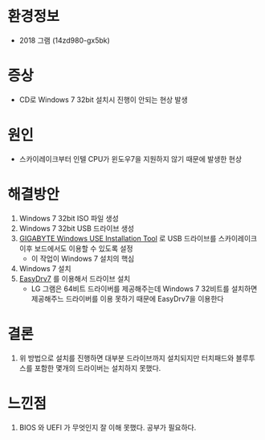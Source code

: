 # 환경정보
* 2018 그램 (14zd980-gx5bk)
# 증상
* CD로 Windows 7 32bit 설치시 진행이 안되는 현상 발생  
# 원인
* 스카이레이크부터 인텔 CPU가 윈도우7을 지원하지 않기 때문에 발생한 현상 
# 해결방안
1. Windows 7 32bit ISO 파일 생성
1. Windows 7 32bit USB 드라이브 생성 
1. [GIGABYTE Windows USE Installation Tool](http://download.gigabyte.ru/utility/mb_utility_windowsimagetool.zip) 로 USB 드라이브를 스카이레이크 이후 보드에서도 이용할 수 있도록 설정
    * 이 작업이 Windows 7 설치의 핵심 
1. Windows 7 설치 
1. [EasyDrv7](https://drive.google.com/drive/folders/13lfwfiUCb9_kwcGVdbGZy1YZ2PcfOgh5) 를 이용해서 드라이브 설치
    * LG 그램은 64비트 드라이버를 제공해주는데 Windows 7 32비트를 설치하면 제공해주느 드라이버를 이용 못하기 때문에 EasyDrv7을 이용한다

# 결론
1. 위 방법으로 설치를 진행하면 대부분 드라이브까지 설치되지만 터치패드와 블루투스를 포함한 몇개의 드라이버는 설치하지 못했다. 
# 느낀점
1. BIOS 와 UEFI 가 무엇인지 잘 이해 못했다. 공부가 필요하다. 
